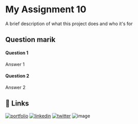 
# My Assignment 10 

A brief description of what this project does and who it's for


## Question marik

#### Question 1

Answer 1

#### Question 2

Answer 2


## 🔗 Links
[![portfolio](https://img.shields.io/badge/my_portfolio-000?style=for-the-badge&logo=ko-fi&logoColor=white)](https://katherineoelsner.com/)
[![linkedin](https://img.shields.io/badge/linkedin-0A66C2?style=for-the-badge&logo=linkedin&logoColor=white)](https://www.linkedin.com/)
[![twitter](https://img.shields.io/badge/twitter-1DA1F2?style=for-the-badge&logo=twitter&logoColor=white)](https://twitter.com/)
![image](https://images.pexels.com/photos/3457273/pexels-photo-3457273.jpeg?auto=compress&cs=tinysrgb&w=1260&h=750&dpr=1)


